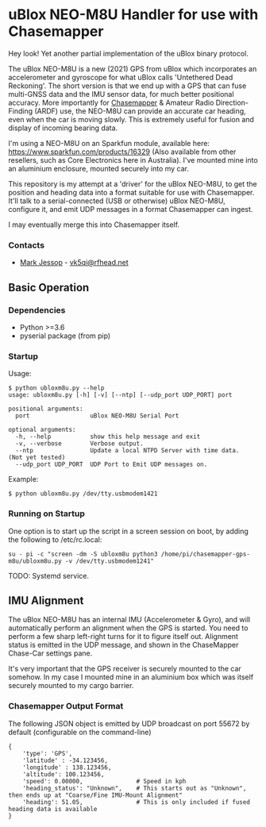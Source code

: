 # uBlox NEO-M8U Handler for use with Chasemapper
Hey look! Yet another partial implementation of the uBlox binary protocol. 

The uBlox NEO-M8U is a new (2021) GPS from uBlox which incorporates an accelerometer and gyroscope for what uBlox calls 'Untethered Dead Reckoning'. The short version is that we end up with a GPS that can fuse multi-GNSS data and the IMU sensor data, for much better positional accuracy. More importantly for [Chasemapper](https://github.com/projecthorus/chasemapper) & Amateur Radio Direction-Finding (ARDF) use, the NEO-M8U can provide an accurate car heading, even when the car is moving slowly. This is extremely useful for fusion and display of incoming bearing data.

I'm using a NEO-M8U on an Sparkfun module, available here: https://www.sparkfun.com/products/16329  (Also available from other resellers, such as Core Electronics here in Australia). I've mounted mine into an aluminium enclosure, mounted securely into my car.

This repository is my attempt at a 'driver' for the uBlox NEO-M8U, to get the position and heading data into a format suitable for use with Chasemapper. It'll talk to a serial-connected (USB or otherwise) uBlox NEO-M8U, configure it, and emit UDP messages in a format Chasemapper can ingest.

I may eventually merge this into Chasemapper itself.

### Contacts
* [Mark Jessop](https://github.com/darksidelemm) - vk5qi@rfhead.net

## Basic Operation
### Dependencies
* Python >=3.6
* pyserial package (from pip)

### Startup
Usage:
```
$ python ubloxm8u.py --help
usage: ubloxm8u.py [-h] [-v] [--ntp] [--udp_port UDP_PORT] port

positional arguments:
  port                 uBlox NEO-M8U Serial Port

optional arguments:
  -h, --help           show this help message and exit
  -v, --verbose        Verbose output.
  --ntp                Update a local NTPD Server with time data.  (Not yet tested)
  --udp_port UDP_PORT  UDP Port to Emit UDP messages on.
```

Example:
```
$ python ubloxm8u.py /dev/tty.usbmodem1421
```

### Running on Startup
One option is to start up the script in a screen session on boot, by adding the following to /etc/rc.local:
```
su - pi -c "screen -dm -S ubloxm8u python3 /home/pi/chasemapper-gps-m8u/ubloxm8u.py -v /dev/tty.usbmodem1241"
```

TODO: Systemd service.

## IMU Alignment
The uBlox NEO-M8U has an internal IMU (Accelerometer & Gyro), and will automatically perform an alignment when the GPS is started. You need to perform a few sharp left-right turns for it to figure itself out. Alignment status is emitted in the UDP message, and shown in the ChaseMapper Chase-Car settings pane.

It's very important that the GPS receiver is securely mounted to the car somehow. In my case I mounted mine in an aluminium box which was itself securely mounted to my cargo barrier.

### Chasemapper Output Format
The following JSON object is emitted by UDP broadcast on port 55672 by default (configurable on the command-line)
```
{ 
    'type': 'GPS',
    'latitude' : -34.123456,
    'longitude' : 138.123456,
    'altitude': 100.123456,
    'speed': 0.00000,               # Speed in kph
    'heading_status': "Unknown",    # This starts out as "Unknown", then ends up at "Coarse/Fine IMU-Mount Alignment"
    'heading': 51.05,               # This is only included if fused heading data is available
}
```


